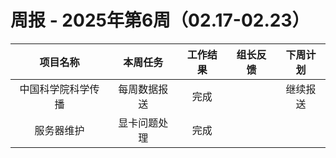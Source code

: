 
# 周报 - 2025年第6周（02.17-02.23）


|   项目名称    |  本周任务  | 工作结果 | 组长反馈 | 下周计划 |
| :-------: | :----: | :--: | :--: | :--: |
| 中国科学院科学传播 | 每周数据报送 |  完成  |      | 继续报送 |
|   服务器维护   | 显卡问题处理 |  完成  |      |      |




